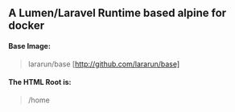 ## A Lumen/Laravel Runtime based alpine for docker

#### Base Image:
> lararun/base [http://github.com/lararun/base]

#### The HTML Root is:
> /home